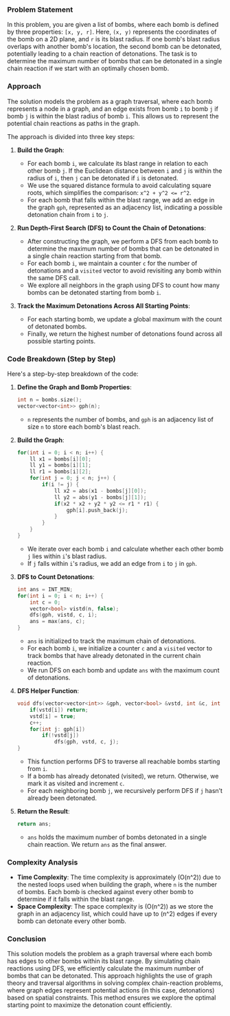 ### Problem Statement

In this problem, you are given a list of bombs, where each bomb is defined by three properties: `[x, y, r]`. Here, `(x, y)` represents the coordinates of the bomb on a 2D plane, and `r` is its blast radius. If one bomb's blast radius overlaps with another bomb's location, the second bomb can be detonated, potentially leading to a chain reaction of detonations. The task is to determine the maximum number of bombs that can be detonated in a single chain reaction if we start with an optimally chosen bomb.

### Approach

The solution models the problem as a graph traversal, where each bomb represents a node in a graph, and an edge exists from bomb `i` to bomb `j` if bomb `j` is within the blast radius of bomb `i`. This allows us to represent the potential chain reactions as paths in the graph.

The approach is divided into three key steps:

1. **Build the Graph**:
   - For each bomb `i`, we calculate its blast range in relation to each other bomb `j`. If the Euclidean distance between `i` and `j` is within the radius of `i`, then `j` can be detonated if `i` is detonated.
   - We use the squared distance formula to avoid calculating square roots, which simplifies the comparison: `x^2 + y^2 <= r^2`.
   - For each bomb that falls within the blast range, we add an edge in the graph `gph`, represented as an adjacency list, indicating a possible detonation chain from `i` to `j`.

2. **Run Depth-First Search (DFS) to Count the Chain of Detonations**:
   - After constructing the graph, we perform a DFS from each bomb to determine the maximum number of bombs that can be detonated in a single chain reaction starting from that bomb.
   - For each bomb `i`, we maintain a counter `c` for the number of detonations and a `visited` vector to avoid revisiting any bomb within the same DFS call.
   - We explore all neighbors in the graph using DFS to count how many bombs can be detonated starting from bomb `i`.

3. **Track the Maximum Detonations Across All Starting Points**:
   - For each starting bomb, we update a global maximum with the count of detonated bombs.
   - Finally, we return the highest number of detonations found across all possible starting points.

### Code Breakdown (Step by Step)

Here's a step-by-step breakdown of the code:

1. **Define the Graph and Bomb Properties**:
   ```cpp
   int n = bombs.size();
   vector<vector<int>> gph(n);
   ```
   - `n` represents the number of bombs, and `gph` is an adjacency list of size `n` to store each bomb's blast reach.

2. **Build the Graph**:
   ```cpp
   for(int i = 0; i < n; i++) {
       ll x1 = bombs[i][0];
       ll y1 = bombs[i][1];
       ll r1 = bombs[i][2];
       for(int j = 0; j < n; j++) {
           if(i != j) {
               ll x2 = abs(x1 - bombs[j][0]);
               ll y2 = abs(y1 - bombs[j][1]);
               if(x2 * x2 + y2 * y2 <= r1 * r1) {
                   gph[i].push_back(j);
               }
           }
       }
   }
   ```
   - We iterate over each bomb `i` and calculate whether each other bomb `j` lies within `i`'s blast radius.
   - If `j` falls within `i`'s radius, we add an edge from `i` to `j` in `gph`.

3. **DFS to Count Detonations**:
   ```cpp
   int ans = INT_MIN;
   for(int i = 0; i < n; i++) {
       int c = 0;
       vector<bool> vistd(n, false);
       dfs(gph, vistd, c, i);
       ans = max(ans, c);
   }
   ```
   - `ans` is initialized to track the maximum chain of detonations.
   - For each bomb `i`, we initialize a counter `c` and a `visited` vector to track bombs that have already detonated in the current chain reaction.
   - We run DFS on each bomb and update `ans` with the maximum count of detonations.

4. **DFS Helper Function**:
   ```cpp
   void dfs(vector<vector<int>> &gph, vector<bool> &vstd, int &c, int i) {
       if(vstd[i]) return;
       vstd[i] = true;
       c++;
       for(int j: gph[i])
           if(!vstd[j])
               dfs(gph, vstd, c, j);
   }
   ```
   - This function performs DFS to traverse all reachable bombs starting from `i`.
   - If a bomb has already detonated (visited), we return. Otherwise, we mark it as visited and increment `c`.
   - For each neighboring bomb `j`, we recursively perform DFS if `j` hasn’t already been detonated.

5. **Return the Result**:
   ```cpp
   return ans;
   ```
   - `ans` holds the maximum number of bombs detonated in a single chain reaction. We return `ans` as the final answer.

### Complexity Analysis

- **Time Complexity**: The time complexity is approximately \(O(n^2)\) due to the nested loops used when building the graph, where `n` is the number of bombs. Each bomb is checked against every other bomb to determine if it falls within the blast range.
- **Space Complexity**: The space complexity is \(O(n^2)\) as we store the graph in an adjacency list, which could have up to \(n^2\) edges if every bomb can detonate every other bomb.

### Conclusion

This solution models the problem as a graph traversal where each bomb has edges to other bombs within its blast range. By simulating chain reactions using DFS, we efficiently calculate the maximum number of bombs that can be detonated. This approach highlights the use of graph theory and traversal algorithms in solving complex chain-reaction problems, where graph edges represent potential actions (in this case, detonations) based on spatial constraints. This method ensures we explore the optimal starting point to maximize the detonation count efficiently.